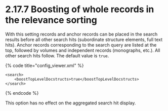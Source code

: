 # 2.17.7 Boosting of whole records in the relevance sorting

With this setting records and anchor records can be placed in the search results before all other search hits \(subordinate structure elements, full text hits\). Anchor records corresponding to the search query are listed at the top, followed by volumes and independent records \(monographs, etc.\). All other search hits follow. The default value is `true`.

{% code title="config\_viewer.xml" %}
```markup
<search>
    <boostTopLevelDocstructs>true</boostTopLevelDocstructs>
</search>
```
{% endcode %}

This option has no effect on the aggregated search hit display.

